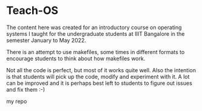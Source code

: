 # Teach-OS

The content here was created for an introductory course on operating systems
I taught for the undergraduate students at IIIT Bangalore in the
semester January to May 2022.

There is an attempt to use makefiles, some times in different formats to
encourage students to think about how makefiles work.


Not all the code is perfect, but most of it works quite well. Also the intention
is that students will pick up the code, modify and experiment with it.
A lot can be improved and it is perhaps best left to students to figure out 
issues and fix them :-)


my repo
